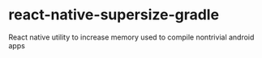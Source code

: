 # react-native-supersize-gradle
 React native utility to increase memory used to compile nontrivial android apps
